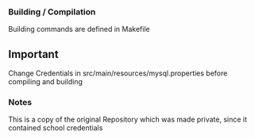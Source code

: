 ### Building / Compilation
Building commands are defined in Makefile

## Important
Change Credentials in src/main/resources/mysql.properties before compiling and building

### Notes
This is a copy of the original Repository which was made private, since it contained school credentials
